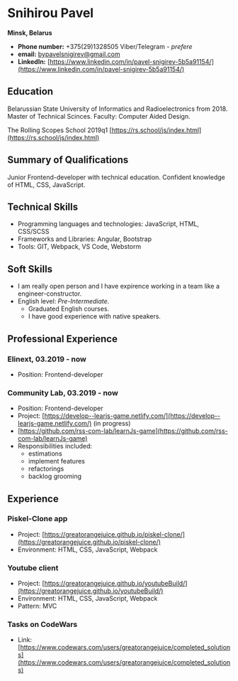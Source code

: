 # Snihirou Pavel
**Minsk, Belarus**
 * **Phone number:** +375(29)1328505 Viber/Telegram - *prefere*
 * **email:** bypavelsnigirev@gmail.com
 * **LinkedIn:** [https://www.linkedin.com/in/pavel-snigirev-5b5a91154/](https://www.linkedin.com/in/pavel-snigirev-5b5a91154/)

## Education
Belarussian State University of Informatics and Radioelectronics from 2018. 
Master of Technical Scinces.
Faculty: Computer Aided Design.

The Rolling Scopes School 2019q1 [https://rs.school/js/index.html](https://rs.school/js/index.html)
 
## Summary of Qualifications 	
Junior Frontend-developer with technical education. Confident knowledge of HTML, CSS, JavaScript.

## Technical Skills
* Programming languages and technologies: JavaScript, HTML, CSS/SCSS
* Frameworks and Libraries: Angular, Bootstrap
* Tools: GIT, Webpack, VS Code,  Webstorm

## Soft Skills
* I am really open person and I have expirence working in a team like a engineer-constructor.
* English level: *Pre-Intermediate*. 
    * Graduated English courses.
    * I have good experience with native speakers.
    
## Professional Experience
### Elinext, 03.2019 - now
* Position: Frontend-developer

### Community Lab, 03.2019 - now
* Position: Frontend-developer
* Project: [https://develop--learjs-game.netlify.com/](https://develop--learjs-game.netlify.com/) (in progress)
* [https://github.com/rss-com-lab/learnJs-game](https://github.com/rss-com-lab/learnJs-game)
* Responsibilities included:
   * estimations
   * implement features
   * refactorings
   * backlog grooming

## Experience

### Piskel-Clone app
* Project: [https://greatorangejuice.github.io/piskel-clone/](https://greatorangejuice.github.io/piskel-clone/)
* Environment: HTML, CSS, JavaScript,  Webpack

### Youtube client
* Project: [https://greatorangejuice.github.io/youtubeBuild/](https://greatorangejuice.github.io/youtubeBuild/)
* Environment: HTML, CSS, JavaScript, Webpack
* Pattern: MVC

### Tasks on CodeWars
* Link: [https://www.codewars.com/users/greatorangejuice/completed_solutions](https://www.codewars.com/users/greatorangejuice/completed_solutions)

